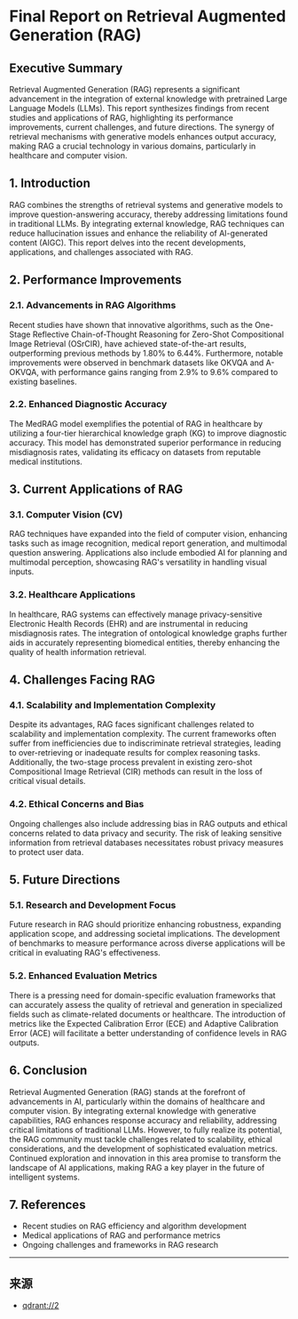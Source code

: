 # Final Report on Retrieval Augmented Generation (RAG)

## Executive Summary
Retrieval Augmented Generation (RAG) represents a significant advancement in the integration of external knowledge with pretrained Large Language Models (LLMs). This report synthesizes findings from recent studies and applications of RAG, highlighting its performance improvements, current challenges, and future directions. The synergy of retrieval mechanisms with generative models enhances output accuracy, making RAG a crucial technology in various domains, particularly in healthcare and computer vision.

## 1. Introduction
RAG combines the strengths of retrieval systems and generative models to improve question-answering accuracy, thereby addressing limitations found in traditional LLMs. By integrating external knowledge, RAG techniques can reduce hallucination issues and enhance the reliability of AI-generated content (AIGC). This report delves into the recent developments, applications, and challenges associated with RAG.

## 2. Performance Improvements
### 2.1. Advancements in RAG Algorithms
Recent studies have shown that innovative algorithms, such as the One-Stage Reflective Chain-of-Thought Reasoning for Zero-Shot Compositional Image Retrieval (OSrCIR), have achieved state-of-the-art results, outperforming previous methods by 1.80% to 6.44%. Furthermore, notable improvements were observed in benchmark datasets like OKVQA and A-OKVQA, with performance gains ranging from 2.9% to 9.6% compared to existing baselines.

### 2.2. Enhanced Diagnostic Accuracy
The MedRAG model exemplifies the potential of RAG in healthcare by utilizing a four-tier hierarchical knowledge graph (KG) to improve diagnostic accuracy. This model has demonstrated superior performance in reducing misdiagnosis rates, validating its efficacy on datasets from reputable medical institutions.

## 3. Current Applications of RAG
### 3.1. Computer Vision (CV)
RAG techniques have expanded into the field of computer vision, enhancing tasks such as image recognition, medical report generation, and multimodal question answering. Applications also include embodied AI for planning and multimodal perception, showcasing RAG's versatility in handling visual inputs.

### 3.2. Healthcare Applications
In healthcare, RAG systems can effectively manage privacy-sensitive Electronic Health Records (EHR) and are instrumental in reducing misdiagnosis rates. The integration of ontological knowledge graphs further aids in accurately representing biomedical entities, thereby enhancing the quality of health information retrieval.

## 4. Challenges Facing RAG
### 4.1. Scalability and Implementation Complexity
Despite its advantages, RAG faces significant challenges related to scalability and implementation complexity. The current frameworks often suffer from inefficiencies due to indiscriminate retrieval strategies, leading to over-retrieving or inadequate results for complex reasoning tasks. Additionally, the two-stage process prevalent in existing zero-shot Compositional Image Retrieval (CIR) methods can result in the loss of critical visual details.

### 4.2. Ethical Concerns and Bias
Ongoing challenges also include addressing bias in RAG outputs and ethical concerns related to data privacy and security. The risk of leaking sensitive information from retrieval databases necessitates robust privacy measures to protect user data.

## 5. Future Directions
### 5.1. Research and Development Focus
Future research in RAG should prioritize enhancing robustness, expanding application scope, and addressing societal implications. The development of benchmarks to measure performance across diverse applications will be critical in evaluating RAG's effectiveness.

### 5.2. Enhanced Evaluation Metrics
There is a pressing need for domain-specific evaluation frameworks that can accurately assess the quality of retrieval and generation in specialized fields such as climate-related documents or healthcare. The introduction of metrics like the Expected Calibration Error (ECE) and Adaptive Calibration Error (ACE) will facilitate a better understanding of confidence levels in RAG outputs.

## 6. Conclusion
Retrieval Augmented Generation (RAG) stands at the forefront of advancements in AI, particularly within the domains of healthcare and computer vision. By integrating external knowledge with generative capabilities, RAG enhances response accuracy and reliability, addressing critical limitations of traditional LLMs. However, to fully realize its potential, the RAG community must tackle challenges related to scalability, ethical considerations, and the development of sophisticated evaluation metrics. Continued exploration and innovation in this area promise to transform the landscape of AI applications, making RAG a key player in the future of intelligent systems.

## 7. References
- Recent studies on RAG efficiency and algorithm development
- Medical applications of RAG and performance metrics
- Ongoing challenges and frameworks in RAG research

---

## 来源

- [qdrant://2](qdrant://2)